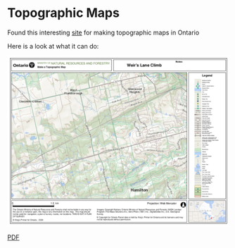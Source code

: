 # Topographic Maps

Found this interesting [site](https://www.ontario.ca/page/topographic-maps) for making topographic maps in Ontario

Here is a look at what it can do:

![Weir's lane area](/img/Weirs_img.png) 

[PDF](/img/Weirs.pdf)
